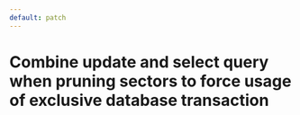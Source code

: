 ```yaml
---
default: patch
---
```


# Combine update and select query when pruning sectors to force usage of exclusive database transaction
